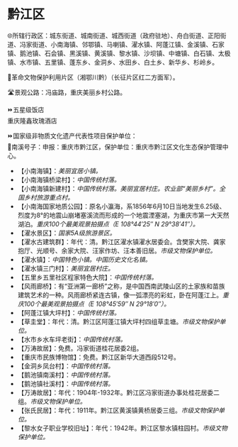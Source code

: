 # 黔江区  
🌐所辖行政区：城东街道、城南街道、城西街道（政府驻地）、舟白街道、正阳街道、冯家街道、小南海镇、邻鄂镇、马喇镇、濯水镇、阿蓬江镇、金溪镇、石家镇、鹅池镇、石会镇、黑溪镇、黄溪镇、黎水镇、沙坝镇、中塘镇、白石镇、太极镇、水市镇、五里镇、蓬东乡、金洞乡、水田乡、白土乡、新华乡、杉岭乡。  

🚩革命文物保护利用片区（湘鄂川黔）（长征片区红二方面军）。  

🛣️景观公路：冯庙路，重庆美丽乡村公路。  

⏩五星级饭店  
重庆隆鑫玫瑰酒店  

⏩国家级非物质文化遗产代表性项目保护单位：  
🔸南溪号子：申报：重庆市黔江区，保护单位：重庆市黔江区文化生态保护管理中心。  

* 【小南海镇】：*美丽宜居小镇。*  
* 【小南海镇桥梁村】：*中国传统村落。*  
* 【小南海镇新建村】：*中国传统村落。美丽宜居村庄。农业部“美丽乡村”。全国乡村旅游重点村。*  
* 【小南海国家地质公园】：原名小瀛海，系1856年6月10日当地发生6.25级、烈度为8°的地震山崩堵塞溪流而形成的一个地震湮塞湖，为重庆市第一大天然湖泊。*重庆100个最美观景拍摄点（E 108°44′25″ N 29°38′41″）。*  
* 【濯水景区】：*国家5A级旅游景区。*  
* 【濯水古建筑群】：年代：清。黔江区濯水镇濯水居委会。含樊家大院、龚家抱厅、光顺号、余家大院、汪家作坊、汪本善旧居。*市级文物保护单位。*  
* 【濯水镇】：*中国特色小镇。中国历史文化名镇。*  
* 【濯水镇三门村】：*美丽宜居村庄。*  
* 【五里乡五里社区程家特色大院】：*中国传统村落。*  
* 【风雨廊桥】：有“亚洲第一廊桥”之称，是中国西南武陵山区的土家族和苗族建筑艺术的一种。风雨廊桥紧连古镇，像一弧漂亮的彩虹，卧在阿蓬江上。*重庆100个最美观景拍摄点（E 108°45′59″ N 29°18′0″）。*  
* 【阿蓬江镇大坪村】：*中国传统村落。*  
* 【草圭堂】：年代：清。黔江区阿蓬江镇大坪村四组草圭塘。*市级文物保护单位。*  
* 【水市乡水车坪老街】：*中国传统村落。*  
* 【万涛故居】：免费。冯家街道桂花居委2组。  
* 【重庆市民族博物馆】：免费。黔江区新华大道西段512号。  
* 【金洞乡凤台村】：*中国传统村落。*  
* 【鹅池镇南溪村】：*中国传统村落。*  
* 【鹅池镇社溪村】：*中国传统村落。*  
* 【万涛故居】：年代：1904年-1932年。黔江区冯家街道办事处桂花居委二组。*市级文物保护单位。*  
* 【张氏民居】：年代：1911年。黔江区黄溪镇黄桥居委三组。*市级文物保护单位。*  
* 【黎水女子职业学校旧址】：年代：1942年。黔江区黎水镇柱园村。*市级文物保护单位。*  
